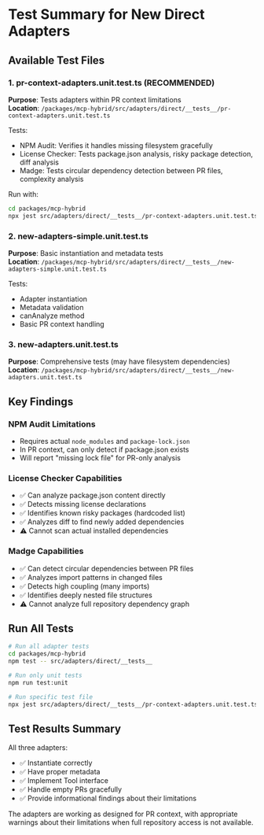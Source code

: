 # Test Summary for New Direct Adapters

## Available Test Files

### 1. pr-context-adapters.unit.test.ts (RECOMMENDED)
**Purpose**: Tests adapters within PR context limitations  
**Location**: `/packages/mcp-hybrid/src/adapters/direct/__tests__/pr-context-adapters.unit.test.ts`

Tests:
- NPM Audit: Verifies it handles missing filesystem gracefully
- License Checker: Tests package.json analysis, risky package detection, diff analysis
- Madge: Tests circular dependency detection between PR files, complexity analysis

Run with:
```bash
cd packages/mcp-hybrid
npx jest src/adapters/direct/__tests__/pr-context-adapters.unit.test.ts --verbose
```

### 2. new-adapters-simple.unit.test.ts
**Purpose**: Basic instantiation and metadata tests  
**Location**: `/packages/mcp-hybrid/src/adapters/direct/__tests__/new-adapters-simple.unit.test.ts`

Tests:
- Adapter instantiation
- Metadata validation
- canAnalyze method
- Basic PR context handling

### 3. new-adapters.unit.test.ts
**Purpose**: Comprehensive tests (may have filesystem dependencies)  
**Location**: `/packages/mcp-hybrid/src/adapters/direct/__tests__/new-adapters.unit.test.ts`

## Key Findings

### NPM Audit Limitations
- Requires actual `node_modules` and `package-lock.json`
- In PR context, can only detect if package.json exists
- Will report "missing lock file" for PR-only analysis

### License Checker Capabilities
- ✅ Can analyze package.json content directly
- ✅ Detects missing license declarations
- ✅ Identifies known risky packages (hardcoded list)
- ✅ Analyzes diff to find newly added dependencies
- ⚠️ Cannot scan actual installed dependencies

### Madge Capabilities
- ✅ Can detect circular dependencies between PR files
- ✅ Analyzes import patterns in changed files
- ✅ Detects high coupling (many imports)
- ✅ Identifies deeply nested file structures
- ⚠️ Cannot analyze full repository dependency graph

## Run All Tests

```bash
# Run all adapter tests
cd packages/mcp-hybrid
npm test -- src/adapters/direct/__tests__

# Run only unit tests
npm run test:unit

# Run specific test file
npx jest src/adapters/direct/__tests__/pr-context-adapters.unit.test.ts
```

## Test Results Summary

All three adapters:
- ✅ Instantiate correctly
- ✅ Have proper metadata
- ✅ Implement Tool interface
- ✅ Handle empty PRs gracefully
- ✅ Provide informational findings about their limitations

The adapters are working as designed for PR context, with appropriate warnings about their limitations when full repository access is not available.
